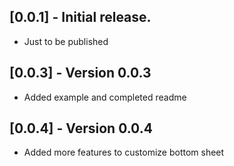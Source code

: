 ## [0.0.1] - Initial release.

* Just to be published

## [0.0.3] - Version 0.0.3

* Added example and completed readme

## [0.0.4] - Version 0.0.4

* Added more features to customize bottom sheet


